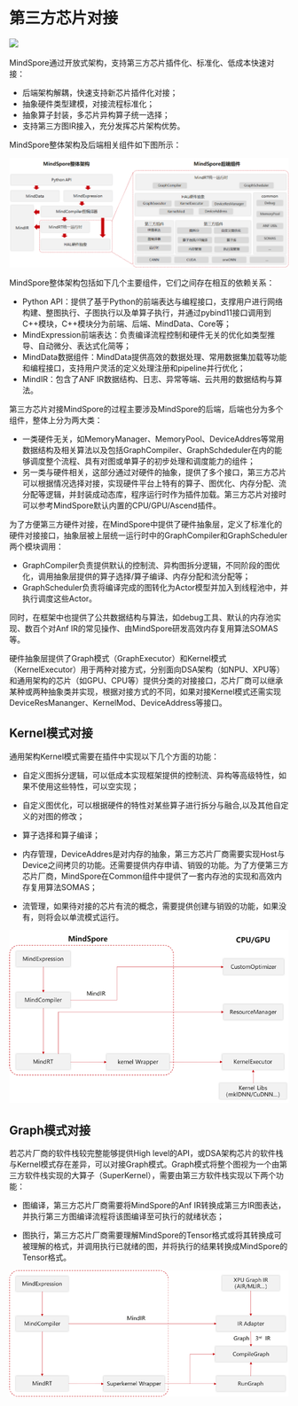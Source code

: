 # 第三方芯片对接

<a href="https://gitee.com/mindspore/docs/blob/master/docs/mindspore/source_zh_cn/design/pluggable_device.md" target="_blank"><img src="https://mindspore-website.obs.cn-north-4.myhuaweicloud.com/website-images/master/resource/_static/logo_source.png"></a>

MindSpore通过开放式架构，支持第三方芯片插件化、标准化、低成本快速对接：

- 后端架构解耦，快速支持新芯片插件化对接；
- 抽象硬件类型建模，对接流程标准化；
- 抽象算子封装，多芯片异构算子统一选择；
- 支持第三方图IR接入，充分发挥芯片架构优势。

MindSpore整体架构及后端相关组件如下图所示：

![image](./images/pluggable_device_arch.png)

MindSpore整体架构包括如下几个主要组件，它们之间存在相互的依赖关系：

- Python API：提供了基于Python的前端表达与编程接口，支撑用户进行网络构建、整图执行、子图执行以及单算子执行，并通过pybind11接口调用到C++模块，C++模块分为前端、后端、MindData、Core等；
- MindExpression前端表达：负责编译流程控制和硬件无关的优化如类型推导、自动微分、表达式化简等；
- MindData数据组件：MindData提供高效的数据处理、常用数据集加载等功能和编程接口，支持用户灵活的定义处理注册和pipeline并行优化；
- MindIR：包含了ANF IR数据结构、日志、异常等端、云共用的数据结构与算法。

第三方芯片对接MindSpore的过程主要涉及MindSpore的后端，后端也分为多个组件，整体上分为两大类：

- 一类硬件无关，如MemoryManager、MemoryPool、DeviceAddres等常用数据结构及相关算法以及包括GraphCompiler、GraphSchdeduler在内的能够调度整个流程、具有对图或单算子的初步处理和调度能力的组件；
- 另一类与硬件相关，这部分通过对硬件的抽象，提供了多个接口，第三方芯片可以根据情况选择对接，实现硬件平台上特有的算子、图优化、内存分配、流分配等逻辑，并封装成动态库，程序运行时作为插件加载。第三方芯片对接时可以参考MindSpore默认内置的CPU/GPU/Ascend插件。

为了方便第三方硬件对接，在MindSpore中提供了硬件抽象层，定义了标准化的硬件对接接口，抽象层被上层统一运行时中的GraphCompiler和GraphScheduler两个模块调用：

- GraphCompiler负责提供默认的控制流、异构图拆分逻辑，不同阶段的图优化，调用抽象层提供的算子选择/算子编译、内存分配和流分配等；
- GraphScheduler负责将编译完成的图转化为Actor模型并加入到线程池中，并执行调度这些Actor。

同时，在框架中也提供了公共数据结构与算法，如debug工具、默认的内存池实现、数百个对Anf IR的常见操作、由MindSpore研发高效内存复用算法SOMAS等。

硬件抽象层提供了Graph模式（GraphExecutor）和Kernel模式（KernelExecutor）用于两种对接方式，分别面向DSA架构（如NPU、XPU等）和通用架构的芯片（如GPU、CPU等）提供分类的对接接口，芯片厂商可以继承某种或两种抽象类并实现，根据对接方式的不同，如果对接Kernel模式还需实现DeviceResMananger、KernelMod、DeviceAddress等接口。

## Kernel模式对接

通用架构Kernel模式需要在插件中实现以下几个方面的功能：

- 自定义图拆分逻辑，可以低成本实现框架提供的控制流、异构等高级特性，如果不使用这些特性，可以空实现；

- 自定义图优化，可以根据硬件的特性对某些算子进行拆分与融合,以及其他自定义的对图的修改；

- 算子选择和算子编译；
- 内存管理，DeviceAddres是对内存的抽象，第三方芯片厂商需要实现Host与Device之间拷贝的功能。还需要提供内存申请、销毁的功能。为了方便第三方芯片厂商，MindSpore在Common组件中提供了一套内存池的实现和高效内存复用算法SOMAS；
- 流管理，如果待对接的芯片有流的概念，需要提供创建与销毁的功能，如果没有，则将会以单流模式运行。

![image](./images/pluggable_device_kernel.png)

## Graph模式对接

若芯片厂商的软件栈较完整能够提供High level的API，或DSA架构芯片的软件栈与Kernel模式存在差异，可以对接Graph模式。Graph模式将整个图视为一个由第三方软件栈实现的大算子（SuperKernel），需要由第三方软件栈实现以下两个功能：

- 图编译，第三方芯片厂商需要将MindSpore的Anf IR转换成第三方IR图表达，并执行第三方图编译流程将该图编译至可执行的就绪状态；

- 图执行，第三方芯片厂商需要理解MindSpore的Tensor格式或将其转换成可被理解的格式，并调用执行已就绪的图，并将执行的结果转换成MindSpore的Tensor格式。

![image](./images/pluggable_device_graph.png)
